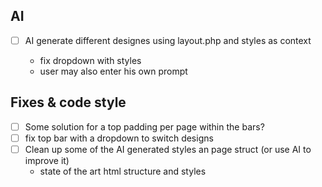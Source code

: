 
AI
----------------------------------------------------------

- [ ] AI generate different designes using layout.php and styles as context
  
  - fix dropdown with styles
  - user may also enter his own prompt

Fixes & code style
----------------------------------------------------------

- [ ] Some solution for a top padding per page within the bars?
- [ ] fix top bar with a dropdown to switch designs
- [ ] Clean up some of the AI generated styles an page struct (or use AI to improve it)
  - state of the art html structure and styles
